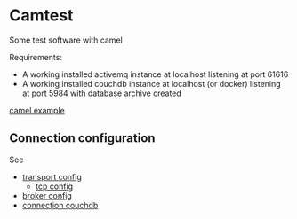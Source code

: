 # Camtest
Some test software with camel

Requirements:
+ A working installed activemq instance at localhost listening at port 61616
+ A working installed couchdb instance at localhost (or docker) listening at port 5984 with database archive created

[camel example](https://svn.apache.org/repos/asf/camel/trunk/examples/camel-example-jms-file/src/main/java/org/apache/camel/example/jmstofile/CamelJmsToFileExample.java)

## Connection configuration
See
+ [transport config](http://activemq.apache.org/configuring-transports.html)
    + [tcp config](http://activemq.apache.org/tcp-transport-reference.html)
+ [broker config](http://activemq.apache.org/broker-uri.html)
+ [connection couchdb](http://camel.apache.org/couchdb.html)
